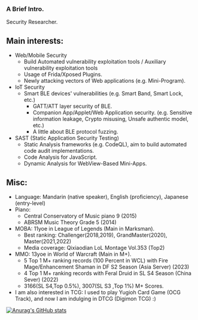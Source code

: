 ### A Brief Intro.

Security Researcher.

## Main interests:

- Web/Mobile Security
  - Build Automated vulnerability exploitation tools / Auxiliary vulnerability exploitation tools
  - Usage of Frida/Xposed Plugins.
  - Newly attacking vectors of Web applications (e.g. Mini-Program).
- IoT Security
  - Smart BLE devices' vulnerabilities (e.g. Smart Band, Smart Lock, etc.)
    - GATT/ATT layer security of BLE.
    - Companion App/Applet/Web Application security. (e.g. Sensitive information leakage, Crypto misusing, Unsafe authentic model, etc.)
    - A little about BLE protocol fuzzing.
- SAST (Static Application Security Testing) 
  - Static Analysis frameworks (e.g. CodeQL), aim to build automated code audit implementations.
  - Code Analysis for JavaScript.
  - Dynamic Analysis for WebView-Based Mini-Apps.

## Misc:

- Language: Mandarin (native speaker), English (proficiency), Japanese (entry-level)
- Piano:
  - Central Conservatory of Music piano 9 (2015)
  - ABRSM Music Theory Grade 5 (2014)
- MOBA: 11yoe in League of Legends (Main in Marksman).
  - Best ranking: Challenger(2018,2019), GrandMaster(2020), Master(2021,2022)
  - Media coverage: Qixiaodian LoL Montage Vol.353 (Top2)
- MMO: 13yoe in World of Warcraft (Main in M+).
  - 5 Top 1 M+ ranking records (100 Percent in WCL) with Fire Mage/Enhancement Shaman in DF S2 Season (Asia Server) (2023)
  - 4 Top 1 M+ ranking records with Feral Druid in SL S4 Season (China Sever) (2022)
  - 3166(SL S4,Top 0.5%), 3007(SL S3 ,Top 1%) M+ Scores.
 - I am also interested in TCG: I used to play Yugioh Card Game (OCG Track), and now I am indulging in DTCG (Digimon TCG) :)

[![Anurag's GitHub stats](https://github-readme-stats.vercel.app/api?username=kee1ongz)](https://github.com/anuraghazra/github-readme-stats)

<!--
**kee1ongz/kee1ongz** is a ✨ _special_ ✨ repository because its `README.md` (this file) appears on your GitHub profile.

Here are some ideas to get you started:

- 🔭 I’m currently working on ...
- 🌱 I’m currently learning ...
- 👯 I’m looking to collaborate on ...
- 🤔 I’m looking for help with ...
- 💬 Ask me about ...
- 📫 How to reach me: ...
- 😄 Pronouns: ...
- ⚡ Fun fact: ...
-->
